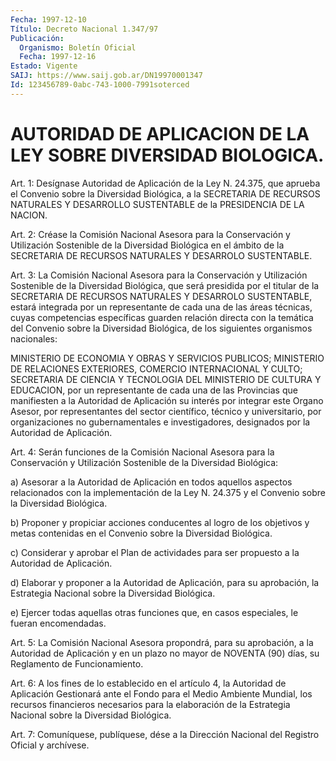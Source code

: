 ```yaml
---
Fecha: 1997-12-10
Título: Decreto Nacional 1.347/97
Publicación:
  Organismo: Boletín Oficial
  Fecha: 1997-12-16
Estado: Vigente
SAIJ: https://www.saij.gob.ar/DN19970001347
Id: 123456789-0abc-743-1000-7991soterced
---
```

# AUTORIDAD DE APLICACION DE LA LEY SOBRE DIVERSIDAD BIOLOGICA.

<a id="1"></a>
Art. 1: Desígnase Autoridad de Aplicación de la Ley N. 24.375, que aprueba  el  Convenio  sobre  la  Diversidad  Biológica,  a  la SECRETARIA  DE  RECURSOS  NATURALES  Y DESARROLLO SUSTENTABLE de la PRESIDENCIA DE LA NACION.

<a id="2"></a>
Art. 2: Créase la Comisión Nacional Asesora  para la Conservación y Utilización Sostenible de la Diversidad Biológica  en  el ámbito de la   SECRETARIA  DE  RECURSOS  NATURALES  Y  DESARROLO  SUSTENTABLE.

<a id="3"></a>
Art.  3: La  Comisión  Nacional  Asesora  para  la  Conservación y Utilización  Sostenible  de  la  Diversidad  Biológica,  que   será presidida  por el titular de la SECRETARIA DE RECURSOS NATURALES  Y DESARROLO SUSTENTABLE, estará  integrada  por un representante de cada  una  de  las  áreas técnicas, cuyas competencias  específicas guarden relación directa  con  la  temática  del  Convenio sobre la Diversidad  Biológica,  de  los  siguientes organismos  nacionales:

MINISTERIO DE ECONOMIA Y OBRAS Y SERVICIOS  PUBLICOS; MINISTERIO DE RELACIONES EXTERIORES, COMERCIO INTERNACIONAL  Y  CULTO; SECRETARIA DE CIENCIA Y TECNOLOGIA DEL MINISTERIO DE CULTURA Y  EDUCACION, por un representante de cada una de las Provincias que manifiesten a la Autoridad de Aplicación su interés por integrar este Organo Asesor, por  representantes del sector científico, técnico y universitario, por organizaciones  no gubernamentales e investigadores, designados por la Autoridad de Aplicación.

<a id="4"></a>
Art. 4: Serán funciones  de  la  Comisión Nacional Asesora para la Conservación y Utilización Sostenible  de  la Diversidad Biológica:

a) Asesorar a la Autoridad de Aplicación en todos aquellos aspectos relacionados con la implementación de la Ley N. 24.375 y el Convenio sobre la Diversidad Biológica.

b)  Proponer  y  propiciar acciones conducentes  al  logro  de  los objetivos y metas  contenidas  en  el  Convenio sobre la Diversidad Biológica.

c) Considerar y aprobar el Plan de actividades para ser propuesto a la Autoridad de Aplicación.

d)  Elaborar  y  proponer  a la Autoridad de  Aplicación,  para  su aprobación, la Estrategia Nacional  sobre  la  Diversidad Biológica.

e) Ejercer todas aquellas otras funciones que, en casos especiales, le fueran encomendadas.

<a id="5"></a>
Art. 5: La Comisión Nacional Asesora propondrá, para su aprobación, a la Autoridad de Aplicación y en un  plazo no mayor de NOVENTA (90) días, su Reglamento de Funcionamiento.

<a id="6"></a>
Art.  6:  A  los  fines  de lo establecido en el artículo  4,  la Autoridad de Aplicación Gestionará  ante  el  Fondo  para  el Medio Ambiente  Mundial,  los  recursos  financieros  necesarios  para la elaboración de la Estrategia Nacional sobre la Diversidad Biológica.

<a id="7"></a>
Art. 7: Comuníquese, publíquese, dése a la Dirección Nacional  del Registro  Oficial  y archívese.